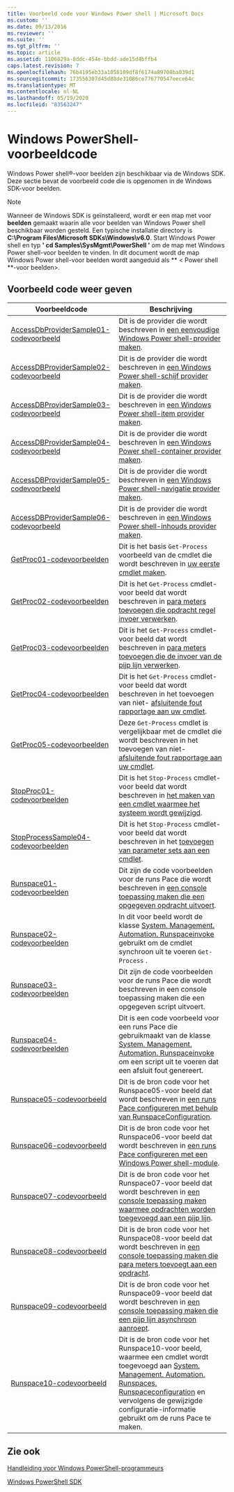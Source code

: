 ```yaml
---
title: Voorbeeld code voor Windows Power shell | Microsoft Docs
ms.custom: ''
ms.date: 09/13/2016
ms.reviewer: ''
ms.suite: ''
ms.tgt_pltfrm: ''
ms.topic: article
ms.assetid: 1106829a-8ddc-454e-bbdd-ade15d4bffb4
caps.latest.revision: 7
ms.openlocfilehash: 76b4195eb33a1058109df8f6174a89708ba039d1
ms.sourcegitcommit: 173556307d45d88de31086ce776770547eece64c
ms.translationtype: MT
ms.contentlocale: nl-NL
ms.lasthandoff: 05/19/2020
ms.locfileid: "83563247"
---
```

# <a name="windows-powershell-sample-code"></a>Windows PowerShell-voorbeeldcode

Windows Power shell®-voor beelden zijn beschikbaar via de Windows SDK. Deze sectie bevat de voorbeeld code die is opgenomen in de Windows SDK-voor beelden.

> [!NOTE]
> Wanneer de Windows SDK is geïnstalleerd, wordt er een map met voor **beelden** gemaakt waarin alle voor beelden van Windows Power shell beschikbaar worden gesteld. Een typische installatie directory is **C:\Program Files\Microsoft SDKs\Windows\v6.0**. Start Windows Power shell en typ **' cd Samples\SysMgmt\PowerShell '** om de map met Windows Power shell-voor beelden te vinden. In dit document wordt de map Windows Power shell-voor beelden wordt aangeduid als ** \< Power shell **-voor beelden>.

## <a name="sample-code-listing"></a>Voorbeeld code weer geven

|                                    Voorbeeldcode                                    |                                                                                                                                           Beschrijving                                                                                                                                           |
| --------------------------------------------------------------------------------- | ----------------------------------------------------------------------------------------------------------------------------------------------------------------------------------------------------------------------------------------------------------------------------------------------- |
| [AccessDbProviderSample01-codevoorbeeld](./accessdbprovidersample01-code-sample.md) | Dit is de provider die wordt beschreven in [een eenvoudige Windows Power shell-provider maken](./creating-a-basic-windows-powershell-provider.md).                                                                                                                                                            |
| [AccessDBProviderSample02-codevoorbeeld](./accessdbprovidersample02-code-sample.md) | Dit is de provider die wordt beschreven in [een Windows Power shell-schijf provider maken](./creating-a-windows-powershell-drive-provider.md).                                                                                                                                                            |
| [AccessDBProviderSample03-codevoorbeeld](./accessdbprovidersample03-code-sample.md) | Dit is de provider die wordt beschreven in [een Windows Power shell-item provider maken](./creating-a-windows-powershell-item-provider.md).                                                                                                                                                              |
| [AccessDBProviderSample04-codevoorbeeld](./accessdbprovidersample04-code-sample.md) | Dit is de provider die wordt beschreven in [een Windows Power shell-container provider maken](./creating-a-windows-powershell-container-provider.md).                                                                                                                                                    |
| [AccessDBProviderSample05-codevoorbeeld](./accessdbprovidersample05-code-sample.md) | Dit is de provider die wordt beschreven in [een Windows Power shell-navigatie provider maken](./creating-a-windows-powershell-navigation-provider.md).                                                                                                                                                  |
| [AccessDBProviderSample06-codevoorbeeld](./accessdbprovidersample06-code-sample.md) | Dit is de provider die wordt beschreven in [een Windows Power shell-inhouds provider maken](./creating-a-windows-powershell-content-provider.md).                                                                                                                                                        |
| [GetProc01-codevoorbeelden](./getproc01-code-samples.md)                             | Dit is het basis `Get-Process` voorbeeld van de cmdlet die wordt beschreven in [uw eerste cmdlet maken](../cmdlet/creating-a-cmdlet-without-parameters.md).                                                                                                                                                     |
| [GetProc02-codevoorbeelden](./getproc02-code-samples.md)                             | Dit is het `Get-Process` cmdlet-voor beeld dat wordt beschreven in [para meters toevoegen die opdracht regel invoer verwerken](../cmdlet/adding-parameters-that-process-command-line-input.md).                                                                                                                       |
| [GetProc03-codevoorbeelden](./getproc03-code-samples.md)                             | Dit is het `Get-Process` cmdlet-voor beeld dat wordt beschreven in [para meters toevoegen die de invoer van de pijp lijn verwerken](../cmdlet/adding-parameters-that-process-pipeline-input.md).                                                                                                                               |
| [GetProc04-codevoorbeelden](./getproc04-code-samples.md)                             | Dit is het `Get-Process` cmdlet-voor beeld dat wordt beschreven in het toevoegen van niet- [afsluitende fout rapportage aan uw cmdlet](../cmdlet/adding-non-terminating-error-reporting-to-your-cmdlet.md).                                                                                                                |
| [GetProc05-codevoorbeelden](./getproc05-code-samples.md)                             | Deze `Get-Process` cmdlet is vergelijkbaar met de cmdlet die wordt beschreven in het toevoegen van niet- [afsluitende fout rapportage aan uw cmdlet](../cmdlet/adding-non-terminating-error-reporting-to-your-cmdlet.md).                                                                                                     |
| [StopProc01-codevoorbeelden](./stopproc01-code-samples.md)                           | Dit is het `Stop-Process` cmdlet-voor beeld dat wordt beschreven in [het maken van een cmdlet waarmee het systeem wordt gewijzigd](../cmdlet/creating-a-cmdlet-that-modifies-the-system.md).                                                                                                                                    |
| [StopProcessSample04-codevoorbeelden](./stopprocesssample04-code-samples.md)         | Dit is het `Stop-Process` cmdlet-voor beeld dat wordt beschreven in het [toevoegen van parameter sets aan een cmdlet](../cmdlet/adding-parameter-sets-to-a-cmdlet.md).                                                                                                                                                      |
| [Runspace01-codevoorbeelden](./runspace01-code-samples.md)                           | Dit zijn de code voorbeelden voor de runs Pace die wordt beschreven in [een console toepassing maken die een opgegeven opdracht uitvoert](/dotnet/csharp/programming-guide/inside-a-program/hello-world-your-first-program).                                                                                      |
| [Runspace02-codevoorbeelden](./runspace02-code-samples.md)                           | In dit voor beeld wordt de klasse [System. Management. Automation. Runspaceinvoke](/dotnet/api/System.Management.Automation.RunspaceInvoke) gebruikt om de cmdlet synchroon uit te voeren `Get-Process` .                                                                                                            |
| [Runspace03-codevoorbeelden](./runspace03-code-samples.md)                           | Dit zijn de code voorbeelden voor de runs Pace die wordt beschreven in een console toepassing maken die een opgegeven script uitvoert.                                                                                                                                                                         |
| [Runspace04-codevoorbeelden](./runspace04-code-samples.md)                           | Dit is een code voorbeeld voor een runs Pace die gebruikmaakt van de klasse [System. Management. Automation. Runspaceinvoke](/dotnet/api/System.Management.Automation.RunspaceInvoke) om een script uit te voeren dat een afsluit fout genereert.                                                                         |
| [Runspace05-codevoorbeeld](./runspace05-code-sample.md)                             | Dit is de bron code voor het Runspace05-voor beeld dat wordt beschreven in [een runs Pace configureren met behulp van RunspaceConfiguration](https://msdn.microsoft.com/42681d19-2d05-4975-befd-afb1990e79b2).                                                                                                           |
| [Runspace06-codevoorbeeld](./runspace06-code-sample.md)                             | Dit is de bron code voor het Runspace06-voor beeld dat wordt beschreven in [een runs Pace configureren met een Windows Power shell-module](https://msdn.microsoft.com/a7289ee8-9732-49ee-91c7-d533e9538b83).                                                                                                    |
| [Runspace07-codevoorbeeld](./runspace07-code-sample.md)                             | Dit is de bron code voor het Runspace07-voor beeld dat wordt beschreven in [een console toepassing maken waarmee opdrachten worden toegevoegd aan een pijp lijn](https://msdn.microsoft.com/01eb7808-e97b-4905-80be-9e2fa38c262e).                                                                                              |
| [Runspace08-codevoorbeeld](./runspace08-code-sample.md)                             | Dit is de bron code voor het Runspace08-voor beeld dat wordt beschreven in [een console toepassing maken die para meters toevoegt aan een opdracht](https://msdn.microsoft.com/848b2b46-60f1-4a86-b448-cfc7c0cccfba).                                                                                             |
| [Runspace09-codevoorbeeld](./runspace09-code-sample.md)                             | Dit is de bron code voor het Runspace09-voor beeld dat wordt beschreven in [een console toepassing maken die een pijp lijn asynchroon aanroept](https://msdn.microsoft.com/198c1c94-2a06-457e-93ce-c0d910618e47).                                                                                        |
| [Runspace10-codevoorbeeld](./runspace10-code-sample.md)                             | Dit is de bron code voor het Runspace10-voor beeld, waarmee een cmdlet wordt toegevoegd aan [System. Management. Automation. Runspaces. Runspaceconfiguration](/dotnet/api/System.Management.Automation.Runspaces.RunspaceConfiguration) en vervolgens de gewijzigde configuratie-informatie gebruikt om de runs Pace te maken. |

## <a name="see-also"></a>Zie ook

[Handleiding voor Windows PowerShell-programmeurs](./windows-powershell-programmer-s-guide.md)

[Windows PowerShell SDK](../windows-powershell-reference.md)
